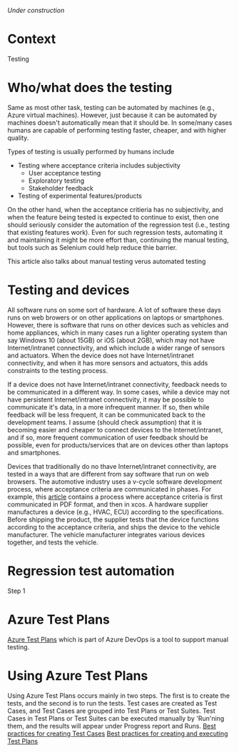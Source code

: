 *Under construction*
# Context
Testing 


# Who/what does the testing
Same as most other task, testing can be automated by machines (e.g., Azure virtual machines). However, just because it can be automated by machines doesn't automatically mean that it should be. In some/many cases humans are capable of performing testing faster, cheaper, and with higher quality.

Types of testing is usually performed by humans include
- Testing where acceptance criteria includes subjectivity
  - User acceptance testing
  - Exploratory testing
  - Stakeholder feedback
- Testing of experimental features/products

On the other hand, when the acceptance critieria has no subjectivity, and when the feature being tested is expected to continue to exist, then one should seriously consider the automation of the regression test (i.e., testing that existing features work). Even for such regression tests, automating it and maintaining it might be more effort than, continuing the manual testing, but tools such as Selenium could help reduce thie barrier.

This article also talks about manual testing verus automated testing

# Testing and devices
All software runs on some sort of hardware. A lot of software these days runs on web browers or on other applications on laptops or smartphones. However, there is software that runs on other devices such as vehicles and home appliances, which in many cases run a lighter operating system than say Windows 10 (about 15GB) or iOS (about 2GB), which may not have Internet/intranet connectivity, and which include a wider range of sensors and actuators. When the device does not have Internet/intranet connectivity, and when it has more sensors and actuators, this adds constraints to the testing process.

If a device does not have Internet/intranet connectivity, feedback needs to be communicated in a different way. In some cases, while a device may not have persistent Internet/intranet connectivity, it may be possible to communicate it's data, in a more infrequent manner. If so, then while feedback will be less frequent, it can be communicated back to the development teams. I assume (should check assumption) that it is becoming easier and cheaper to connect devices to the Internet/intranet, and if so, more frequent communication of user feedback should be possible, even for products/services that are on devices other than laptops and smartphones.

Devices that traditionally do no thave Internet/intranet connectivity, are tested in a ways that are different from say software that run on web browsers. The automotive industry uses a v-cycle software development process, where acceptance criteria are communicated in phases. For example, this [article](https://x-engineer.org/graduate-engineering/modeling-simulation/model-based-design/essential-aspects-of-the-v-cycle-software-development-process/) contains a process where acceptance criteria is first communicated in PDF format, and then in xcos. A hardware supplier manufactures a device (e.g., HVAC, ECU) according to the specifications. Before shipping the product, the supplier tests that the device functions according to the acceptance criteria, and ships the device to the vehicle manufacturer. The vehicle manufacturer integrates various devices together, and tests the vehicle.

# Regression test automation
Step 1

# Azure Test Plans
[Azure Test Plans](https://docs.microsoft.com/en-us/azure/devops/test/overview) which is part of Azure DevOps is a tool to support manual testing.

# Using Azure Test Plans
Using Azure Test Plans occurs mainly in two steps. The first is to create the tests, and the second is to run the tests. Test cases are created as Test Cases, and Test Cases are grouped into Test Plans or Test Suites. Test Cases in Test Plans or Test Suites can be executed manually by 'Run'ning them, and the results will appear under Progress report and Runs. 
[Best practices for creating Test Cases](https://daveklloyd.medium.com/azure-test-plans-test-cases-39aa1fb1e9b7)
[Best practices for creating and executing Test Plans](https://daveklloyd.medium.com/azure-test-plans-test-plans-212fbaaa68e3)